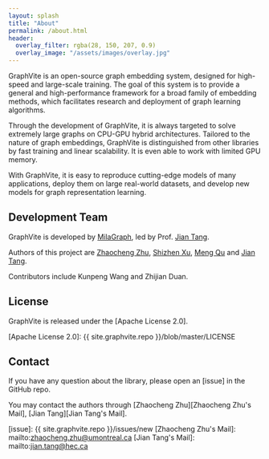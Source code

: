 ```yaml
---
layout: splash
title: "About"
permalink: /about.html
header:
  overlay_filter: rgba(28, 150, 207, 0.9)
  overlay_image: "/assets/images/overlay.jpg"
---
```


GraphVite is an open-source graph embedding system, designed for high-speed and
large-scale training. The goal of this system is to provide a general and high-performance
framework for a broad family of embedding methods, which facilitates research and
deployment of graph learning algorithms.

Through the development of GraphVite, it is always targeted to solve extremely large
graphs on CPU-GPU hybrid architectures. Tailored to the nature of graph embeddings,
GraphVite is distinguished from other libraries by fast training and linear scalability.
It is even able to work with limited GPU memory.

With GraphVite, it is easy to reproduce cutting-edge models of many applications,
deploy them on large real-world datasets, and develop new models for graph representation
learning.

Development Team
----------------

GraphVite is developed by [MilaGraph], led by Prof. [Jian Tang].

Authors of this project are [Zhaocheng Zhu], [Shizhen Xu], [Meng Qu] and [Jian Tang].

Contributors include Kunpeng Wang and Zhijian Duan.

[MilaGraph]: https://github.com/DeepGraphLearning
[Zhaocheng Zhu]: https://github.com/KiddoZhu
[Shizhen Xu]: https://github.com/xsz
[Meng Qu]: https://mnqu.github.io
[Jian Tang]: https://jian-tang.com
[Kunpeng Wang]: https://github.com/Kwinpeng
[Zhijian Duan]: https://github.com/zjduan

License
-------

GraphVite is released under the [Apache License 2.0].

[Apache License 2.0]: {{ site.graphvite.repo }}/blob/master/LICENSE

Contact
-------

If you have any question about the library, please open an [issue] in the GitHub repo.

You may contact the authors through [Zhaocheng Zhu][Zhaocheng Zhu's Mail], [Jian Tang][Jian Tang's Mail].

[issue]: {{ site.graphvite.repo }}/issues/new
[Zhaocheng Zhu's Mail]: mailto:zhaocheng.zhu@umontreal.ca
[Jian Tang's Mail]: mailto:jian.tang@hec.ca